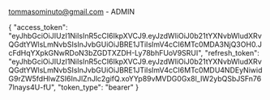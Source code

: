 tommasominuto@gmail.com - ADMIN

{
  "access_token": "eyJhbGciOiJIUzI1NiIsInR5cCI6IkpXVCJ9.eyJzdWIiOiJ0b21tYXNvbWludXRvQGdtYWlsLmNvbSIsInJvbGUiOiJBRE1JTiIsImV4cCI6MTc0MDA3NjQ3OH0.JcFdHqYXpkGNwRDoN3bZGDTXZDH-Ly78bhFUoV9SRUI",
  "refresh_token": "eyJhbGciOiJIUzI1NiIsInR5cCI6IkpXVCJ9.eyJzdWIiOiJ0b21tYXNvbWludXRvQGdtYWlsLmNvbSIsInJvbGUiOiJBRE1JTiIsImV4cCI6MTc0MDU4NDEyNiwidG9rZW5fdHlwZSI6InJlZnJlc2gifQ.xoYYp89vMVDG0Gx8l_IW2ybQSbJSFn767lnays4U-fU",
  "token_type": "bearer"
}